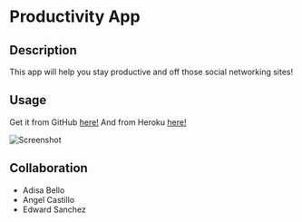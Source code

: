 # Productivity App

## Description

This app will help you stay productive and off those social networking sites!

## Usage

Get it from GitHub [here!]()
And from Heroku [here!](https://arcane-beyond-92187.herokuapp.com/)

![Screenshot]()



## Collaboration

- Adisa Bello
- Angel Castillo
- Edward Sanchez
